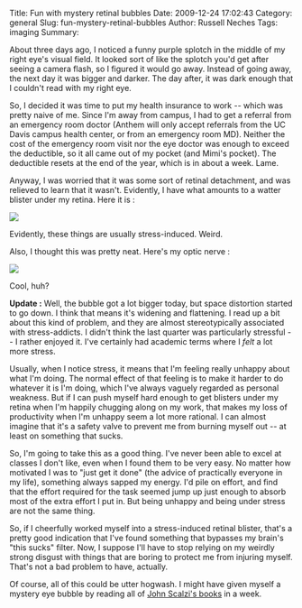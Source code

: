 Title: Fun with mystery retinal bubbles 
Date: 2009-12-24 17:02:43
Category: general
Slug: fun-mystery-retinal-bubbles
Author: Russell Neches
Tags: imaging
Summary: 


About three days ago, I noticed a funny purple splotch in the middle of
my right eye's visual field. It looked sort of like the splotch you'd
get after seeing a camera flash, so I figured it would go away. Instead
of going away, the next day it was bigger and darker. The day after, it
was dark enough that I couldn't read with my right eye.

So, I decided it was time to put my health insurance to work -- which
was pretty naive of me. Since I'm away from campus, I had to get a
referral from an emergency room doctor (Anthem will only accept
referrals from the UC Davis campus health center, or from an emergency
room MD). Neither the cost of the emergency room visit nor the eye
doctor was enough to exceed the deductible, so it all came out of my
pocket (and Mimi's pocket). The deductible resets at the end of the
year, which is in about a week. Lame.

Anyway, I was worried that it was some sort of retinal detachment, and
was relieved to learn that it wasn't. Evidently, I have what amounts to
a watter blister under my retina. Here it is :

![](http://vort.org/media/images/my_retina_small.jpg)

Evidently, these things are usually stress-induced. Weird.

Also, I thought this was pretty neat. Here's my optic nerve :

![](http://vort.org/media/images/my_optic_nerve_small.jpg)

Cool, huh?

**Update :** Well, the bubble got a lot bigger today, but space
distortion started to go down. I think that means it's widening and
flattening. I read up a bit about this kind of problem, and they are
almost stereotypically associated with stress-addicts. I didn't think
the last quarter was particularly stressful -- I rather enjoyed it. I've
certainly had academic terms where I *felt* a lot more stress.

Usually, when I notice stress, it means that I'm feeling really unhappy
about what I'm doing. The normal effect of that feeling is to make it
harder to do whatever it is I'm doing, which I've always vaguely
regarded as personal weakness. But if I can push myself hard enough to
get blisters under my retina when I'm happily chugging along on my work,
that makes my loss of productivity when I'm unhappy seem a lot more
rational. I can almost imagine that it's a safety valve to prevent me
from burning myself out -- at least on something that sucks.

So, I'm going to take this as a good thing. I've never been able to
excel at classes I don't like, even when I found them to be very easy.
No matter how motivated I was to "just get it done" (the advice of
practically everyone in my life), something always sapped my energy. I'd
pile on effort, and find that the effort required for the task seemed
jump up just enough to absorb most of the extra effort I put in. But
being unhappy and being under stress are not the same thing.

So, if I cheerfully worked myself into a stress-induced retinal blister,
that's a pretty good indication that I've found something that bypasses
my brain's "this sucks" filter. Now, I suppose I'll have to stop relying
on my weirdly strong disgust with things that are boring to protect me
from injuring myself. That's not a bad problem to have, actually.

Of course, all of this could be utter hogwash. I might have given myself
a mystery eye bubble by reading all of [John Scalzi's
books](http://whatever.scalzi.com/) in a week.
